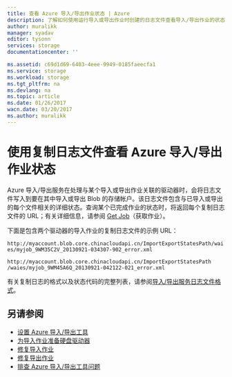 ```yaml
---
title: 查看 Azure 导入/导出作业状态 | Azure
description: 了解如何使用运行导入或导出作业时创建的日志文件查看导入/导出作业的状态。
author: muralikk
manager: syadav
editor: tysonn
services: storage
documentationcenter: ''

ms.assetid: c69d1d69-6403-4eee-9949-0185faeecfa1
ms.service: storage
ms.workload: storage
ms.tgt_pltfrm: na
ms.devlang: na
ms.topic: article
ms.date: 01/26/2017
wacn.date: 03/20/2017
ms.author: muralikk
---
```


# 使用复制日志文件查看 Azure 导入/导出作业状态
Azure 导入/导出服务在处理与某个导入或导出作业关联的驱动器时，会将日志文件写入到要在其中导入或导出 Blob 的存储帐户。该日志文件包含与已导入或导出的每个文件相关的详细状态。查询某个已完成作业的状态时，将返回每个复制日志文件的 URL；有关详细信息，请参阅 [Get Job](https://docs.microsoft.com/en-us/rest/api/storageimportexport/jobs#Jobs_Get)（获取作业）。

 下面是包含两个驱动器的导入作业的复制日志文件的示例 URL：

 `http://myaccount.blob.core.chinacloudapi.cn/ImportExportStatesPath/waies/myjob_9WM35C2V_20130921-034307-902_error.xml`  

 `http://myaccount.blob.core.chinacloudapi.cn/ImportExportStatesPath /waies/myjob_9WM45A6Q_20130921-042122-021_error.xml`  

 有关复制日志的格式以及状态代码的完整列表，请参阅[导入/导出服务日志文件格式](./storage-import-export-file-format-log.md)。

## 另请参阅  
 - [设置 Azure 导入/导出工具](./storage-import-export-tool-setup-v1.md)
 - [为导入作业准备硬盘驱动器](./storage-import-export-tool-preparing-hard-drives-import-v1.md)
 - [修复导入作业](./storage-import-export-tool-repairing-an-import-job-v1.md)
 - [修复导出作业](./storage-import-export-tool-repairing-an-export-job-v1.md)
 - [排查 Azure 导入/导出工具问题](./storage-import-export-tool-troubleshooting-v1.md)

<!---HONumber=Mooncake_0313_2017-->
